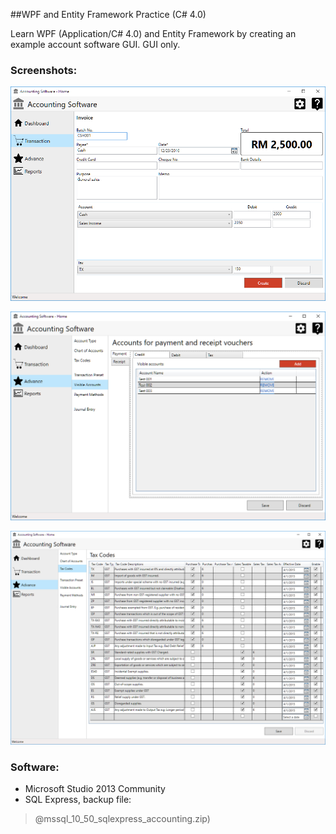 ##WPF and Entity Framework Practice (C# 4.0)

Learn WPF (Application/C# 4.0) and Entity Framework by creating an example account software GUI. GUI only. 

### Screenshots:

![](captures/tx.png)

![](captures/acc.png)

![](captures/codes.png)
 

### Software:
* Microsoft Studio 2013 Community
* SQL Express, backup file:
> @mssql\_10\_50\_sqlexpress\_accounting.zip)
